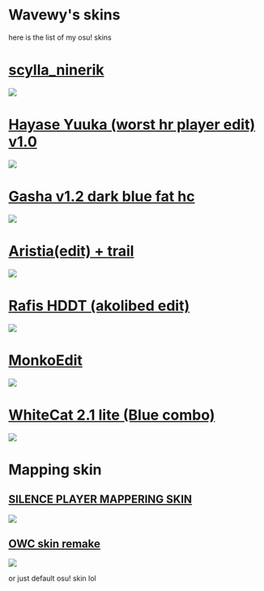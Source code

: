 # Wavewy's skins
here is the list of my osu! skins

# [scylla_ninerik](https://skins.osuck.net/skins/3418?v=0)
![](https://files.osuck.link/images/skins/439a8835003d20ca2c7fec0408f5125e.webp)

# [Hayase Yuuka (worst hr player edit) v1.0](https://skins.osuck.net/api/skins/3322/download?v=0&t=2)
![](https://i.ibb.co/4PmNLg8/worst-hr-player.jpg)

# [Gasha v1.2 dark blue fat hc](https://wei44th.s-ul.eu/5Gkp1BjL)
![](https://i.ibb.co/h1yWMvJ/image.png)

# [Aristia(edit) + trail](https://drive.google.com/file/d/1aITP2lByLkO3Wa7grr1_1CS2ba0NpusT/view)
![](https://files.osuck.link/images/skins/f023275baf7f83b81ad25ad4d5ff7e9a.webp)

# [Rafis HDDT (akolibed edit)](https://drive.google.com/file/d/1kR5SPyEJzT9mMEL9F0VuZLeo1naMSIhc/view)
![](https://files.osuck.link/images/skins/e87e110f4b6652dba712d5cdf1c4a202.webp)

# [MonkoEdit](https://drive.google.com/file/d/1m5zptef-Cr5UXtXBdtu0LFrV_Sldb6hr/view)
![](https://files.osuck.link/images/skins/ab358180380acd6b11f7def15b844b20.webp)

# [WhiteCat 2.1 lite (Blue combo)](https://drive.google.com/file/d/1dYRD-l5tpfw2820mBs6bH1QuhzKv43r2/view?usp=sharing)
![](https://files.osuck.link/images/skins/efca28a882f6e151e4bb40c572edbe14_md.webp)

# Mapping skin
## [SILENCE PLAYER MAPPERING SKIN](https://wei44th.s-ul.eu/VDZQzM5V)
![](https://osu.gatari.pw/ss/WNV91BKJ.jpg)

## [OWC skin remake](https://drive.google.com/file/d/1YaGFORws1VNJqlwWsavoBzUpoH90Jm_Z/view?usp=sharing)
![](https://i.ibb.co/mCz4Kw8/E74-E50-BB-4560-4-EC8-971-F-4-EDD8-A6-E4-A87.png)


or just default osu! skin lol
